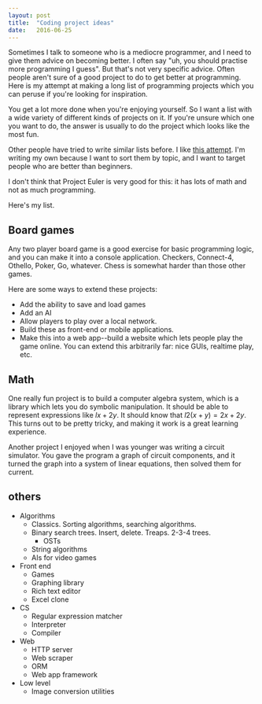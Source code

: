 ```yaml
---
layout: post
title:  "Coding project ideas"
date:   2016-06-25
---
```


Sometimes I talk to someone who is a mediocre programmer, and I need to give them advice on becoming better. I often say "uh, you should practise more programming I guess". But that's not very specific advice. Often people aren't sure of a good project to do to get better at programming. Here is my attempt at making a long list of programming projects which you can peruse if you're looking for inspiration.

You get a lot more done when you're enjoying yourself. So I want a list with a wide variety of different kinds of projects on it. If you're unsure which one you want to do, the answer is usually to do the project which looks like the most fun.

Other people have tried to write similar lists before. I like [this attempt](http://www.dreamincode.net/forums/topic/78802-martyr2s-mega-project-ideas-list/). I'm writing my own because I want to sort them by topic, and I want to target people who are better than beginners.

I don't think that Project Euler is very good for this: it has lots of math and not as much programming.

Here's my list.

## Board games

Any two player board game is a good exercise for basic programming logic, and you can make it into a console application. Checkers, Connect-4, Othello, Poker, Go, whatever. Chess is somewhat harder than those other games.

Here are some ways to extend these projects:

- Add the ability to save and load games
- Add an AI
- Allow players to play over a local network.
- Build these as front-end or mobile applications.
- Make this into a web app--build a website which lets people play the game online. You can extend this arbitrarily far: nice GUIs, realtime play, etc.

## Math

One really fun project is to build a computer algebra system, which is a library which lets you do symbolic manipulation. It should be able to represent expressions like $l x + 2y$. It should know that $l 2(x + y) = 2x + 2y$. This turns out to be pretty tricky, and making it work is a great learning experience.

Another project I enjoyed when I was younger was writing a circuit simulator. You gave the program a graph of circuit components, and it turned the graph into a system of linear equations, then solved them for current.

## others

- Algorithms
  - Classics. Sorting algorithms, searching algorithms.
  - Binary search trees. Insert, delete. Treaps. 2-3-4 trees.
    - OSTs
  - String algorithms
  - AIs for video games
- Front end
  - Games
  - Graphing library
  - Rich text editor
  - Excel clone
- CS
  - Regular expression matcher
  - Interpreter
  - Compiler
- Web
  - HTTP server
  - Web scraper
  - ORM
  - Web app framework
- Low level
  - Image conversion utilities
